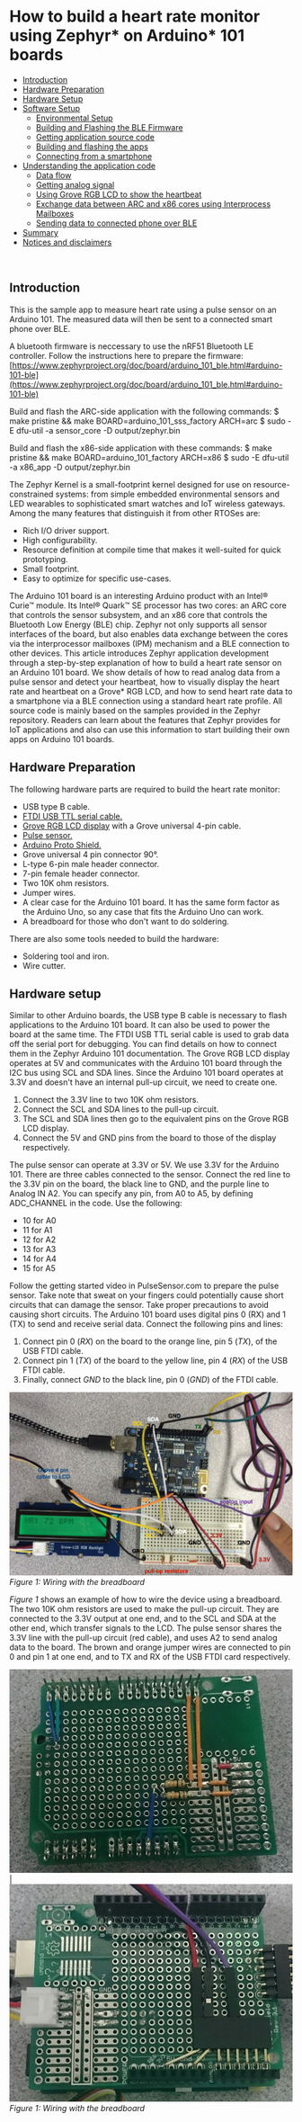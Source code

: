 # How to build a heart rate monitor using Zephyr\* on Arduino\* 101 boards

- [Introduction](#introduction)
- [Hardware Preparation](#hardware-preparation)
- [Hardware Setup](#hardware-setup)
- [Software Setup](#software-setup)
    - [Environmental Setup](#environmental-setup)
    - [Building and Flashing the BLE Firmware](#building-and-flashing-the-ble-firmware)
    - [Getting application source code](#getting-application-source-code)
    - [Building and flashing the apps](#building-and-flashing-the-apps)
    - [Connecting from a smartphone](#connecting-from-a-smartphone)
- [Understanding the application code](#understanding-the-application-code)
    - [Data flow](#data-flow)
    - [Getting analog signal](#getting-analog-signal)
    - [Using Grove RGB LCD to show the heartbeat](#using-grove-rgb-lcd-to-show-the-heartbeat)
    - [Exchange data between ARC and x86 cores using Interprocess Mailboxes](#exchange-data-between-arc-and-x86-cores-using-interprocess-mailboxes)
    - [Sending data to connected phone over BLE](#sending-data-to-connected-phone-over-ble)
- [Summary](#summary)
- [Notices and disclaimers](#notices-and-disclaimers)

<br>

## Introduction
This is the sample app to measure heart rate using a pulse sensor
on an Arduino 101. The measured data will then be sent to a connected
smart phone over BLE.

A bluetooth firmware is neccessary to use the nRF51 Bluetooth LE controller.
Follow the instructions here to prepare the firmware:
[https://www.zephyrproject.org/doc/board/arduino_101_ble.html#arduino-101-ble](https://www.zephyrproject.org/doc/board/arduino_101_ble.html#arduino-101-ble)

Build and flash the ARC-side application with the following commands:
 $ make pristine && make BOARD=arduino_101_sss_factory ARCH=arc
 $ sudo -E dfu-util -a sensor_core -D output/zephyr.bin

Build and flash the x86-side application with these commands:
 $ make pristine && make BOARD=arduino_101_factory ARCH=x86
 $ sudo -E dfu-util -a x86_app -D output/zephyr.bin

The Zephyr Kernel is a small-footprint kernel designed for use on resource-constrained systems: from simple embedded environmental sensors and LED wearables to sophisticated smart watches and IoT wireless gateways. Among the many features that distinguish it from other RTOSes are:

* Rich I/O driver support.
* High configurability.
* Resource definition at compile time that makes it well-suited for quick prototyping. 
* Small footprint.
* Easy to optimize for specific use-cases.


The Arduino 101 board is an interesting Arduino product with an Intel® Curie™ module. Its Intel® Quark™ SE processor has two cores: an ARC core that controls the sensor subsystem, and an x86 core that controls the Bluetooth Low Energy (BLE) chip. Zephyr not only supports all sensor interfaces of the board, but also enables data exchange between the cores via the interprocessor mailboxes (IPM) mechanism and a BLE connection to other devices.
This article introduces Zephyr application development through a step-by-step explanation of how to build a heart rate sensor on an Arduino 101 board. We show details of how to read analog data from a pulse sensor and detect your heartbeat, how to visually display the heart rate and heartbeat on a Grove\* RGB LCD, and how to send heart rate data to a smartphone via a BLE connection using a standard heart rate profile. All source code is mainly based on the samples provided in the Zephyr repository. Readers can learn about the features that Zephyr provides for IoT applications and also can use this information to start building their own apps on Arduino 101 boards.

## Hardware Preparation
The following hardware parts are required to build the heart rate monitor:

* USB type B cable.
* [FTDI USB TTL serial cable.](http://www.ftdichip.com/Products/Cables/USBTTLSerial.htm)
* [Grove RGB LCD display](http://www.seeedstudio.com/wiki/Grove_-_LCD_RGB_Backlight) with a Grove universal 4-pin cable.
* [Pulse sensor.](http://pulsesensor.com/)
* [Arduino Proto Shield.](https://www.arduino.cc/en/Main/ArduinoProtoShield)
* Grove universal 4 pin connector 90°.
* L-type 6-pin male header connector.
* 7-pin female header connector.
* Two 10K ohm resistors.
* Jumper wires.
* A clear case for the Arduino 101 board. It has the same form factor as the Arduino Uno, so any case that fits the Arduino Uno can work.
* A breadboard for those who don't want to do soldering.

There are also some tools needed to build the hardware:

* Soldering tool and iron.
* Wire cutter.

## Hardware setup
Similar to other Arduino boards, the USB type B cable is necessary to flash applications to the Arduino 101 board. It can also be used to power the board at the same time. The FTDI USB TTL serial cable is used to grab data off the serial port for debugging. You can find details on how to connect them in the Zephyr Arduino 101 documentation.
The Grove RGB LCD display operates at 5V and communicates with the Arduino 101 board through the I2C bus using SCL and SDA lines. Since the Arduino 101 board operates at 3.3V and doesn't have an internal pull-up circuit, we need to create one.

1. Connect the 3.3V line to two 10K ohm resistors.
2. Connect the SCL and SDA lines to the pull-up circuit.
3. The SCL and SDA lines then go to the equivalent pins on the Grove RGB LCD display.
4. Connect the 5V and GND pins from the board to those of the display respectively.

The pulse sensor can operate at 3.3V or 5V. We use 3.3V for the Arduino 101. There are three cables connected to the sensor. Connect the red line to the 3.3V pin on the board, the black line to GND, and the purple line to Analog IN A2. You can specify any pin, from A0 to A5, by defining ADC_CHANNEL in the code. Use the following:

* 10 for A0
* 11 for A1
* 12 for A2
* 13 for A3
* 14 for A4
* 15 for A5

Follow the getting started video in PulseSensor.com to prepare the pulse sensor. Take note that sweat on your fingers could potentially cause short circuits that can damage the sensor. Take proper precautions to avoid causing short circuits. 
The Arduino 101 board uses digital pins 0 (RX) and 1 (TX) to send and receive serial data. Connect the following pins and lines:

1. Connect pin 0 (*RX*) on the board to the orange line, pin 5 (*TX*), of the USB FTDI cable.
2. Connect pin 1 (*TX*) of the board to the yellow line, pin 4 (*RX*) of the USB FTDI cable.
3. Finally, connect *GND* to the black line, pin 0 (*GND*) of the FTDI cable.

![Figure 1: Wiring with the breadboard](./docs/assets/image00.png)
*Figure 1: Wiring with the breadboard*

*Figure 1* shows an example of how to wire the device using a breadboard. The two 10K ohm resistors are used to make the pull-up circuit. They are connected to the 3.3V output at one end, and to the SCL and SDA at the other end, which transfer signals to the LCD. The pulse sensor shares the 3.3V line with the pull-up circuit (red cable), and uses A2 to send analog data to the board. The brown and orange jumper wires are connected to pin 0 and pin 1 at one end, and to TX and RX of the USB FTDI card respectively.

![](./docs/assets/image04.png) | ![](./docs/assets/image03.png)
*Figure 1: Wiring with the breadboard*



